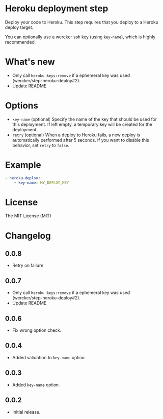 # Heroku deployment step

Deploy your code to Heroku. This step requires that you deploy to a Heroku deploy target. 

You can optionally use a wercker ssh key (using `key-name`), which is highly recommended.

# What's new

* Only call `heroku keys:remove` if a ephemeral key was used (wercker/step-heroku-deploy#2).
* Update README.

# Options

* `key-name` (optional) Specify the name of the key that should be used for this deployment. If left empty, a temporary key will be created for the deployment.
* `retry` (optional) When a deploy to Heroku fails, a new deploy is automatically performed after 5 seconds. If you want to disable this behavior, set `retry` to `false`.

# Example

``` yaml
- heroku-deploy:
    - key-name: MY_DEPLOY_KEY
```

# License

The MIT License (MIT)

# Changelog

## 0.0.8

* Retry on failure.

## 0.0.7

* Only call `heroku keys:remove` if a ephemeral key was used (wercker/step-heroku-deploy#2).
* Update README.

## 0.0.6

* Fix wrong option check.

## 0.0.4

* Added validation to `key-name` option.

## 0.0.3

* Added `key-name` option.

## 0.0.2

* Initial release.
